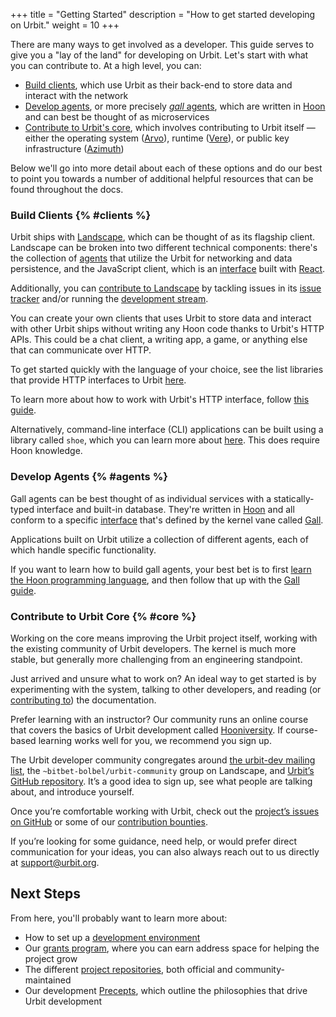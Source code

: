+++
title = "Getting Started"
description = "How to get started developing on Urbit."
weight = 10
+++

There are many ways to get involved as a developer. This guide serves to give
you a "lay of the land" for developing on Urbit. Let's start with what you can
contribute to. At a high level, you can:

- [Build clients](#clients), which use Urbit as their back-end to store data and
  interact with the network
- [Develop agents](#agents), or more precisely [_gall_
  agents](/reference/arvo/gall/gall), which are written in [Hoon](/reference/glossary/hoon)
  and can best be thought of as microservices
- [Contribute to Urbit's core](#core), which involves contributing to Urbit
  itself &mdash; either the operating system
  ([Arvo](https://github.com/urbit/urbit/tree/master/pkg/arvo)), runtime
  ([Vere](https://github.com/urbit/urbit/tree/master/pkg/urbit)), or public key
  infrastructure ([Azimuth](https://github.com/urbit/azimuth))

Below we'll go into more detail about each of these options and do our best to
point you towards a number of additional helpful resources that can be found
throughout the docs.

### Build Clients {% #clients %}

Urbit ships with [Landscape](/reference/glossary/landscape), which can be thought
of as its flagship client. Landscape can be broken into two different technical
components: there's the collection of [agents](#agents) that utilize the
Urbit for networking and data persistence, and the JavaScript client, which is
an [interface](https://github.com/urbit/urbit/tree/master/pkg/interface) built
with [React](https://reactjs.org).

Additionally, you can [contribute to
Landscape](https://github.com/urbit/urbit/blob/master/pkg/interface/CONTRIBUTING)
by tackling issues in its [issue
tracker](https://github.com/urbit/landscape/issues) and/or running the
[development stream](https://groups.google.com/a/urbit.org/g/dev/c/r2hv4ajCLwk).

You can create your own clients that uses Urbit to store data and interact with
other Urbit ships without writing any Hoon code thanks to Urbit's HTTP APIs.
This could be a chat client, a writing app, a game, or anything else that can
communicate over HTTP.

To get started quickly with the language of your choice, see the list
libraries that provide HTTP interfaces to Urbit [here](https://github.com/urbit/awesome-urbit#http-apis-airlock).

To learn more about how to work with Urbit's HTTP interface, follow [this
guide](/reference/arvo/eyre/external-api-ref).

Alternatively, command-line interface (CLI) applications can be built using a
library called `shoe`, which you can learn more about
[here](/guides/additional/hoon/cli-tutorial). This does require Hoon knowledge.

### Develop Agents {% #agents %}

Gall agents can be best thought of as individual services with a
statically-typed interface and built-in database. They're written in
[Hoon](/reference/glossary/hoon) and all conform to a specific
[interface](/reference/arvo/gall/gall-api) that's defined by the kernel vane
called [Gall](/reference/arvo/gall/gall).

Applications built on Urbit utilize a collection of different agents, each of
which handle specific functionality.

If you want to learn how to build gall agents, your best bet is to first [learn
the Hoon programming language](/guides/core/hoon-school/), and then follow that
up with the [Gall guide](/guides/core/app-school/intro).

### Contribute to Urbit Core {% #core %}

Working on the core means improving the Urbit project itself, working with the
existing community of Urbit developers. The kernel is much more stable, but
generally more challenging from an engineering standpoint.

Just arrived and unsure what to work on? An ideal way to get started is by
experimenting with the system, talking to other developers, and reading (or
[contributing to](https://github.com/urbit/developers.urbit.org)) the documentation.

Prefer learning with an instructor? Our community runs an online course that
covers the basics of Urbit development called
[Hooniversity](https://hooniversity.org/). If course-based learning works well
for you, we recommend you sign up.

The Urbit developer community congregates around [the urbit-dev mailing
list](https://groups.google.com/a/urbit.org/forum/#!forum/dev), the
`~bitbet-bolbel/urbit-community` group on Landscape, and [Urbit’s GitHub
repository](https://github.com/urbit/urbit). It’s a good idea to sign up, see
what people are talking about, and introduce yourself.

Once you’re comfortable working with Urbit, check out the [project’s issues on
GitHub](https://github.com/urbit/urbit/issues) or some of our [contribution
bounties](https://grants.urbit.org/).

If you’re looking for some guidance, need help, or would prefer direct
communication for your ideas, you can also always reach out to us directly at
[support@urbit.org](mailto:support@urbit.org).

## Next Steps

From here, you'll probably want to learn more about:

- How to set up a [development environment](/guides/additional/development/environment)
- Our [grants program](/guides/additional/development/grants), where you can earn address
  space for helping the project grow
- The different [project
  repositories](/guides/additional/development/project-repositories), both official and
  community-maintained
- Our development [Precepts](/guides/additional/development/precepts), which outline the
  philosophies that drive Urbit development
